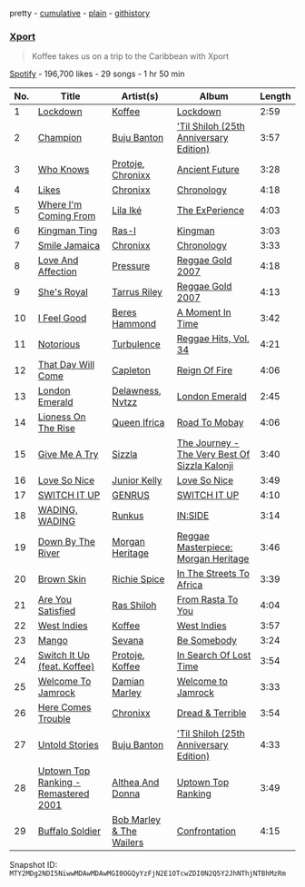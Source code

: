pretty - [cumulative](/playlists/cumulative/37i9dQZF1DX9MrAJRR2Zxk.md) - [plain](/playlists/plain/37i9dQZF1DX9MrAJRR2Zxk) - [githistory](https://github.githistory.xyz/mackorone/spotify-playlist-archive/blob/main/playlists/plain/37i9dQZF1DX9MrAJRR2Zxk)

### [Xport](https://open.spotify.com/playlist/37i9dQZF1DX9MrAJRR2Zxk)

> Koffee takes us on a trip to the Caribbean with Xport

[Spotify](https://open.spotify.com/user/spotify) - 196,700 likes - 29 songs - 1 hr 50 min

| No. | Title | Artist(s) | Album | Length |
|---|---|---|---|---|
| 1 | [Lockdown](https://open.spotify.com/track/0izUjTuDrUy2FgQOSRALSU) | [Koffee](https://open.spotify.com/artist/1gWjcmBsveEYMxOZ0VRi32) | [Lockdown](https://open.spotify.com/album/0tJs3Wig9YBdDG8jGKeLq6) | 2:59 |
| 2 | [Champion](https://open.spotify.com/track/6QJA2YqxsZk4pKe1qxA814) | [Buju Banton](https://open.spotify.com/artist/4wLAjfeqAsV66AocWNcowA) | ['Til Shiloh \(25th Anniversary Edition\)](https://open.spotify.com/album/44TzM9HNKi898wWhkH8FNu) | 3:57 |
| 3 | [Who Knows](https://open.spotify.com/track/43CAMHDrAVA3nJP2zgKJDI) | [Protoje](https://open.spotify.com/artist/7BGR8y1VZAWK2oR4zD9COr), [Chronixx](https://open.spotify.com/artist/2oZcMYiKpjaA2Et5mU3RPP) | [Ancient Future](https://open.spotify.com/album/6BsOed5euH2KWEujQZrFaF) | 3:28 |
| 4 | [Likes](https://open.spotify.com/track/0L7ByJIFyro93nWs7wwioM) | [Chronixx](https://open.spotify.com/artist/2oZcMYiKpjaA2Et5mU3RPP) | [Chronology](https://open.spotify.com/album/1w71axmi9UJfsKCdEqGdNm) | 4:18 |
| 5 | [Where I'm Coming From](https://open.spotify.com/track/2jQENRPVxXb8TcTAXW6wpQ) | [Lila Iké](https://open.spotify.com/artist/0uAUrmEQbwcDFzg0v7VicO) | [The ExPerience](https://open.spotify.com/album/3fijbBVRaz2CUyoWAV1ZlK) | 4:03 |
| 6 | [Kingman Ting](https://open.spotify.com/track/3AZyJgeXSMkReCCAnsbj4P) | [Ras\-I](https://open.spotify.com/artist/1AiPTeSRCKWwP2o7OXtoY9) | [Kingman](https://open.spotify.com/album/3OPDO0rb57drLa7W96bmE7) | 3:03 |
| 7 | [Smile Jamaica](https://open.spotify.com/track/7KhQx2EJaZIPGsbMAjf4jg) | [Chronixx](https://open.spotify.com/artist/2oZcMYiKpjaA2Et5mU3RPP) | [Chronology](https://open.spotify.com/album/1w71axmi9UJfsKCdEqGdNm) | 3:33 |
| 8 | [Love And Affection](https://open.spotify.com/track/4o6ZuLYr04LqFQNiSGVK4u) | [Pressure](https://open.spotify.com/artist/009IKtLg2rg2QMbvNtWaoh) | [Reggae Gold 2007](https://open.spotify.com/album/4SPmILNzFDI8pwcj6VSr9X) | 4:18 |
| 9 | [She's Royal](https://open.spotify.com/track/08c8C5L1BR2DuV85gr2Uli) | [Tarrus Riley](https://open.spotify.com/artist/4frHO7KPcfMjhnVdIMJ98c) | [Reggae Gold 2007](https://open.spotify.com/album/4SPmILNzFDI8pwcj6VSr9X) | 4:13 |
| 10 | [I Feel Good](https://open.spotify.com/track/2OwvleQsnjgOYbH3RRfwQr) | [Beres Hammond](https://open.spotify.com/artist/2ruMkdO4e1tJWDHsYSEtxr) | [A Moment In Time](https://open.spotify.com/album/02p7gkI3r0m3J1wWU11uex) | 3:42 |
| 11 | [Notorious](https://open.spotify.com/track/4Z1dJPDHTSOzURrBabebSO) | [Turbulence](https://open.spotify.com/artist/071vBgcrWSy5w3RmhMZpOb) | [Reggae Hits, Vol\. 34](https://open.spotify.com/album/3K6aOd2xePpCvFmNdn0euC) | 4:21 |
| 12 | [That Day Will Come](https://open.spotify.com/track/6D4eMFcg3DquhNOQsNanQk) | [Capleton](https://open.spotify.com/artist/21J3YJTyq1biE3SvSNjzuf) | [Reign Of Fire](https://open.spotify.com/album/5eLtALjYMNxXleMmi6UG21) | 4:06 |
| 13 | [London Emerald](https://open.spotify.com/track/2BdUD9LJKDC0susAH9cEMf) | [Delawness](https://open.spotify.com/artist/6HigFpuvgIN2joUsDlmQy8), [Nvtzz](https://open.spotify.com/artist/05o8XSOOdWrBMeOKefCTrf) | [London Emerald](https://open.spotify.com/album/5bH1YzJmr1CfbfxQ1LbLdp) | 2:45 |
| 14 | [Lioness On The Rise](https://open.spotify.com/track/3X1IhmA0Zc8E6ipARYegYi) | [Queen Ifrica](https://open.spotify.com/artist/5SK75gxwqKq5Zc1mdLfwv9) | [Road To Mobay](https://open.spotify.com/album/5RzYA7UBQxs3KK87fMbCjR) | 4:06 |
| 15 | [Give Me A Try](https://open.spotify.com/track/1PBYTQCR01OnAn41fqsvU6) | [Sizzla](https://open.spotify.com/artist/72T7x96EAqN2UWvAgobYfv) | [The Journey \- The Very Best Of Sizzla Kalonji](https://open.spotify.com/album/07AQybXuRFflDzipExouL4) | 3:40 |
| 16 | [Love So Nice](https://open.spotify.com/track/3J4Chu7wi4onjN2OO8aaow) | [Junior Kelly](https://open.spotify.com/artist/20aXKBdnVocEWJQjDyddN9) | [Love So Nice](https://open.spotify.com/album/5QG9CrByyxYglSnIhYjzP8) | 3:49 |
| 17 | [SWITCH IT UP](https://open.spotify.com/track/5vdNrrSfw7GXPx98Yx4qBh) | [GENRUS](https://open.spotify.com/artist/2iMVLWjybxgOyzheJ1sb2w) | [SWITCH IT UP](https://open.spotify.com/album/2IExlTDu7GfigdreWnAEQd) | 4:10 |
| 18 | [WADING, WADING](https://open.spotify.com/track/6tCjckTT6m16UI4nWiXJGG) | [Runkus](https://open.spotify.com/artist/3HtqLmblZBFHozJBuKZTzQ) | [IN:SIDE](https://open.spotify.com/album/4QLELkMzJl3mX9YN8DHzYg) | 3:14 |
| 19 | [Down By The River](https://open.spotify.com/track/7uEiELEKQyYHS4Z55nQGAn) | [Morgan Heritage](https://open.spotify.com/artist/3VV18HyGcfLTqNjSjbROA1) | [Reggae Masterpiece: Morgan Heritage](https://open.spotify.com/album/2F7wpFM0EePulYhfA9lDms) | 3:46 |
| 20 | [Brown Skin](https://open.spotify.com/track/1m2c9ZjrXRGRvvPhVOUXrV) | [Richie Spice](https://open.spotify.com/artist/3PqSrKPGZXefu4krgFCZSP) | [In The Streets To Africa](https://open.spotify.com/album/0scr0WIAfItBBbefIYqvuc) | 3:39 |
| 21 | [Are You Satisfied](https://open.spotify.com/track/3htJclmwqOe8UETFBUKDDt) | [Ras Shiloh](https://open.spotify.com/artist/6kiEmNG2akSox9EPxiX36I) | [From Rasta To You](https://open.spotify.com/album/7rV0t1NjspB3B3yhZZwi0S) | 4:04 |
| 22 | [West Indies](https://open.spotify.com/track/6GbvWYsT5sWXYgo8Bw6HPE) | [Koffee](https://open.spotify.com/artist/1gWjcmBsveEYMxOZ0VRi32) | [West Indies](https://open.spotify.com/album/0JQXq0ZM0Nugq7QISjEDAq) | 3:57 |
| 23 | [Mango](https://open.spotify.com/track/49oIEfr2Il2yelVtaZTYyY) | [Sevana](https://open.spotify.com/artist/2TZL5FEo1CGwmgdMSFwsdS) | [Be Somebody](https://open.spotify.com/album/1Sjcvq1oxdtJ3YmfuIO0bm) | 3:24 |
| 24 | [Switch It Up \(feat\. Koffee\)](https://open.spotify.com/track/5RPuPEZ0HiXPTnzwqfJMa8) | [Protoje](https://open.spotify.com/artist/7BGR8y1VZAWK2oR4zD9COr), [Koffee](https://open.spotify.com/artist/1gWjcmBsveEYMxOZ0VRi32) | [In Search Of Lost Time](https://open.spotify.com/album/3kF6kDaK450bGM7rgOTVgW) | 3:54 |
| 25 | [Welcome To Jamrock](https://open.spotify.com/track/22AbXxQbMdVqEz7xJjhccG) | [Damian Marley](https://open.spotify.com/artist/3QJzdZJYIAcoET1GcfpNGi) | [Welcome to Jamrock](https://open.spotify.com/album/4Y0PrDckfFKxKaVXsscDLB) | 3:33 |
| 26 | [Here Comes Trouble](https://open.spotify.com/track/5Wwr2S7QZTR5PVJn6jhgdk) | [Chronixx](https://open.spotify.com/artist/2oZcMYiKpjaA2Et5mU3RPP) | [Dread & Terrible](https://open.spotify.com/album/4zYr71y5wIjnoizuJ4o6ZK) | 3:54 |
| 27 | [Untold Stories](https://open.spotify.com/track/57m9RMS9WpcWZFkMiP3yPV) | [Buju Banton](https://open.spotify.com/artist/4wLAjfeqAsV66AocWNcowA) | ['Til Shiloh \(25th Anniversary Edition\)](https://open.spotify.com/album/44TzM9HNKi898wWhkH8FNu) | 4:33 |
| 28 | [Uptown Top Ranking \- Remastered 2001](https://open.spotify.com/track/34zWZOSpU2V1ab0PiZCcv4) | [Althea And Donna](https://open.spotify.com/artist/5E8FbSTegbOlYAH4b2rZj2) | [Uptown Top Ranking](https://open.spotify.com/album/1FWimRgPFwDVyVlHe9EEnP) | 3:49 |
| 29 | [Buffalo Soldier](https://open.spotify.com/track/7BfW1eoDh27W69nxsmRicb) | [Bob Marley & The Wailers](https://open.spotify.com/artist/2QsynagSdAqZj3U9HgDzjD) | [Confrontation](https://open.spotify.com/album/5Rg4ZSwf1LPCuAMr0msdun) | 4:15 |

Snapshot ID: `MTY2MDg2NDI5NiwwMDAwMDAwMGI0OGQyYzFjN2E1OTcwZDI0N2Q5Y2JhNThjNTBhMzRm`

